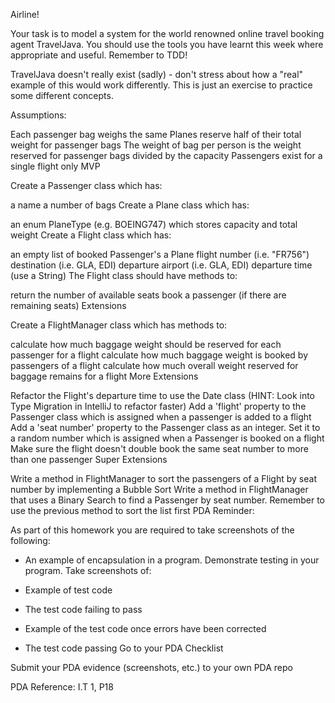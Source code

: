 Airline!

Your task is to model a system for the world renowned online travel booking agent TravelJava. You should use the tools you have learnt this week where appropriate and useful. Remember to TDD!

TravelJava doesn't really exist (sadly) - don't stress about how a "real" example of this would work differently. This is just an exercise to practice some different concepts.

Assumptions:

Each passenger bag weighs the same
Planes reserve half of their total weight for passenger bags
The weight of bag per person is the weight reserved for passenger bags divided by the capacity
Passengers exist for a single flight only
MVP

Create a Passenger class which has:

a name
a number of bags
Create a Plane class which has:

an enum PlaneType (e.g. BOEING747) which stores capacity and total weight
Create a Flight class which has:

an empty list of booked Passenger's
a Plane
flight number (i.e. "FR756")
destination (i.e. GLA, EDI)
departure airport (i.e. GLA, EDI)
departure time (use a String)
The Flight class should have methods to:

return the number of available seats
book a passenger (if there are remaining seats)
Extensions

Create a FlightManager class which has methods to:

calculate how much baggage weight should be reserved for each passenger for a flight
calculate how much baggage weight is booked by passengers of a flight
calculate how much overall weight reserved for baggage remains for a flight
More Extensions

Refactor the Flight's departure time to use the Date class (HINT: Look into Type Migration in IntelliJ to refactor faster)
Add a 'flight' property to the Passenger class which is assigned when a passenger is added to a flight
Add a 'seat number' property to the Passenger class as an integer. Set it to a random number which is assigned when a Passenger is booked on a flight
Make sure the flight doesn't double book the same seat number to more than one passenger
Super Extensions

Write a method in FlightManager to sort the passengers of a Flight by seat number by implementing a Bubble Sort
Write a method in FlightManager that uses a Binary Search to find a Passenger by seat number. Remember to use the previous method to sort the list first
PDA Reminder:

As part of this homework you are required to take screenshots of the following:

- An example of encapsulation in a program.
Demonstrate testing in your program. Take screenshots of:

- Example of test code
- The test code failing to pass
- Example of the test code once errors have been corrected
- The test code passing
Go to your PDA Checklist

Submit your PDA evidence (screenshots, etc.) to your own PDA repo

PDA Reference: I.T 1, P18